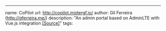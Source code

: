 ---
name: CoPilot
url: http://copilot.mistergf.io/
author: Gil Ferreira (http://gferreira.me/)
description: "An admin portal based on AdminLTE with Vue.js integration [[Source]](https://github.com/misterGF/CoPilot)"
tags: